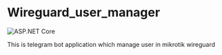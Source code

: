 # Wireguard_user_manager
![ASP.NET Core](https://img.shields.io/badge/ASP.NET%20Core-8.0-blue)

This is telegram bot application which manage user in mikrotik wireguard
